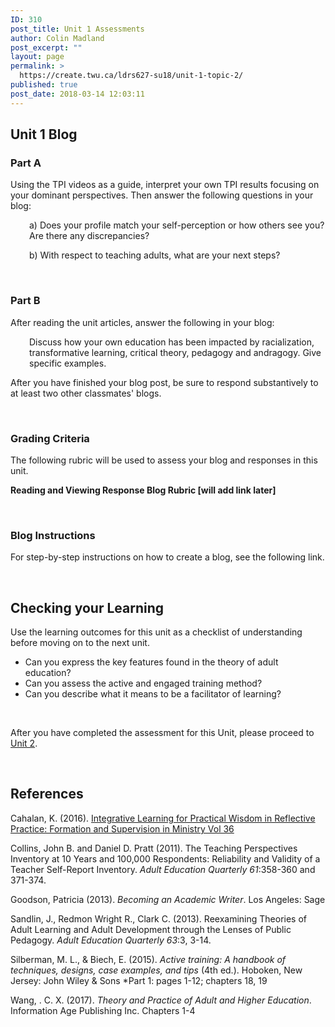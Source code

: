 ```yaml
---
ID: 310
post_title: Unit 1 Assessments
author: Colin Madland
post_excerpt: ""
layout: page
permalink: >
  https://create.twu.ca/ldrs627-su18/unit-1-topic-2/
published: true
post_date: 2018-03-14 12:03:11
---
```

<h2>Unit 1 Blog</h2>

<h3>Part A</h3>

Using the TPI videos as a guide, interpret your own TPI results focusing on your dominant perspectives. Then answer the following questions in your blog:

<p style="padding-left: 30px;">a) Does your profile match your self-perception or how others see you? Are there any discrepancies?</p>

<p style="padding-left: 30px;">b) With respect to teaching adults, what are your next steps?</p>

&nbsp;

<h3>Part B</h3>

After reading the unit articles, answer the following in your blog:

<p style="padding-left: 30px;">Discuss how your own education has been impacted by racialization, transformative learning, critical theory, pedagogy and andragogy. Give specific examples.</p>

After you have finished your blog post, be sure to respond substantively to at least two other classmates' blogs.

&nbsp;

<h3>Grading Criteria</h3>

The following rubric will be used to assess your blog and responses in this unit.

<strong>Reading and Viewing Response Blog Rubric [will add link later]</strong>

&nbsp;

<h3>Blog Instructions</h3>

For step-by-step instructions on how to create a blog, see the following link.

&nbsp;

<h2>Checking your Learning</h2>

Use the learning outcomes for this unit as a checklist of understanding before moving on to the next unit.

<ul>
<li>Can you express the key features found in the theory of adult education?</li>
<li>Can you assess the active and engaged training method?</li>
<li>Can you describe what it means to be a facilitator of learning?</li>
</ul>

&nbsp;

After you have completed the assessment for this Unit, please proceed to <a href="https://create.twu.ca/ldrs627-su18/unit-2/">Unit 2</a>.

&nbsp;

<h2>References</h2>

Cahalan, K. (2016). <a href="http://journals.sfu.ca/rpfs/index.php/rpfs/article/view/452">Integrative Learning for Practical Wisdom in Reflective Practice: Formation and Supervision in Ministry Vol 36</a>

Collins, John B. and Daniel D. Pratt (2011). The Teaching Perspectives Inventory at 10 Years and 100,000 Respondents: Reliability and Validity of a Teacher Self-Report Inventory. <em>Adult Education Quarterly</em> <em>61</em>:358-360 and 371-374.

Goodson, Patricia (2013). <em>Becoming an Academic Writer</em>. Los Angeles: Sage

Sandlin, J., Redmon Wright R., Clark C. (2013). Reexamining Theories of Adult Learning and Adult Development through the Lenses of Public Pedagogy. <em>Adult Education Quarterly 63</em>:3, 3-14.

Silberman, M. L., &amp; Biech, E. (2015). <em>Active training: A handbook of techniques, designs, case examples, and tips</em> (4th ed.). Hoboken, New Jersey: John Wiley &amp; Sons *Part 1: pages 1-12; chapters 18, 19

Wang, . C. X. (2017). <em>Theory and Practice of Adult and Higher Education</em>. Information Age Publishing Inc. Chapters 1-4
